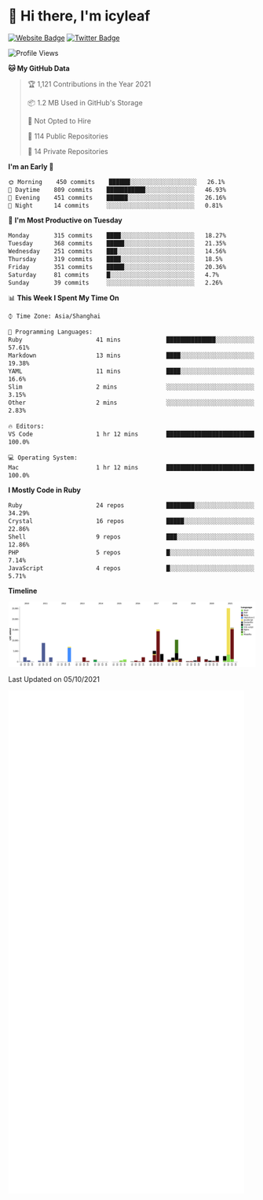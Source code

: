 # 👋 Hi there, I'm icyleaf

[![Website Badge](https://img.shields.io/badge/-icyleaf.com-444444?style=flat&logo=Google-Chrome&logoColor=f2f2f2&link=https://icyleaf.com)](https://icyleaf.com)
[![Twitter Badge](https://img.shields.io/badge/-@icyleaf-1da1f2?style=flat&labelColor=1ca0f1&logo=twitter&logoColor=white&link=https://twitter.com/icyleaf)](https://twitter.com/icyleaf)

<!--START_SECTION:waka-->
![Profile Views](http://img.shields.io/badge/Profile%20Views-0-blue)

**🐱 My GitHub Data** 

> 🏆 1,121 Contributions in the Year 2021
 > 
> 📦 1.2 MB Used in GitHub's Storage 
 > 
> 🚫 Not Opted to Hire
 > 
> 📜 114 Public Repositories 
 > 
> 🔑 14 Private Repositories  
 > 
**I'm an Early 🐤** 

```text
🌞 Morning    450 commits    ██████░░░░░░░░░░░░░░░░░░░   26.1% 
🌆 Daytime    809 commits    ███████████░░░░░░░░░░░░░░   46.93% 
🌃 Evening    451 commits    ██████░░░░░░░░░░░░░░░░░░░   26.16% 
🌙 Night      14 commits     ░░░░░░░░░░░░░░░░░░░░░░░░░   0.81%

```
📅 **I'm Most Productive on Tuesday** 

```text
Monday       315 commits    ████░░░░░░░░░░░░░░░░░░░░░   18.27% 
Tuesday      368 commits    █████░░░░░░░░░░░░░░░░░░░░   21.35% 
Wednesday    251 commits    ███░░░░░░░░░░░░░░░░░░░░░░   14.56% 
Thursday     319 commits    ████░░░░░░░░░░░░░░░░░░░░░   18.5% 
Friday       351 commits    █████░░░░░░░░░░░░░░░░░░░░   20.36% 
Saturday     81 commits     █░░░░░░░░░░░░░░░░░░░░░░░░   4.7% 
Sunday       39 commits     ░░░░░░░░░░░░░░░░░░░░░░░░░   2.26%

```


📊 **This Week I Spent My Time On** 

```text
⌚︎ Time Zone: Asia/Shanghai

💬 Programming Languages: 
Ruby                     41 mins             ██████████████░░░░░░░░░░░   57.61% 
Markdown                 13 mins             ████░░░░░░░░░░░░░░░░░░░░░   19.38% 
YAML                     11 mins             ████░░░░░░░░░░░░░░░░░░░░░   16.6% 
Slim                     2 mins              ░░░░░░░░░░░░░░░░░░░░░░░░░   3.15% 
Other                    2 mins              ░░░░░░░░░░░░░░░░░░░░░░░░░   2.83%

🔥 Editors: 
VS Code                  1 hr 12 mins        █████████████████████████   100.0%

💻 Operating System: 
Mac                      1 hr 12 mins        █████████████████████████   100.0%

```

**I Mostly Code in Ruby** 

```text
Ruby                     24 repos            ████████░░░░░░░░░░░░░░░░░   34.29% 
Crystal                  16 repos            █████░░░░░░░░░░░░░░░░░░░░   22.86% 
Shell                    9 repos             ███░░░░░░░░░░░░░░░░░░░░░░   12.86% 
PHP                      5 repos             █░░░░░░░░░░░░░░░░░░░░░░░░   7.14% 
JavaScript               4 repos             █░░░░░░░░░░░░░░░░░░░░░░░░   5.71%

```


**Timeline**

![Chart not found](https://raw.githubusercontent.com/icyleaf/icyleaf/main/charts/bar_graph.png) 


 Last Updated on 05/10/2021
<!--END_SECTION:waka-->

![Metrics](https://github.com/icyleaf/icyleaf/blob/main/github-metrics.svg)
